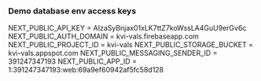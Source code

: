 ### Demo database env access keys
NEXT_PUBLIC_API_KEY = AIzaSyBnjax01xLK7ttZ7koWssLA4GuU9erGv6c
NEXT_PUBLIC_AUTH_DOMAIN = kvi-vals.firebaseapp.com
NEXT_PUBLIC_PROJECT_ID = kvi-vals
NEXT_PUBLIC_STORAGE_BUCKET = kvi-vals.appspot.com
NEXT_PUBLIC_MESSAGING_SENDER_ID = 391247347193
NEXT_PUBLIC_APP_ID = 1:391247347193:web:69a9ef60942af5fc58d128